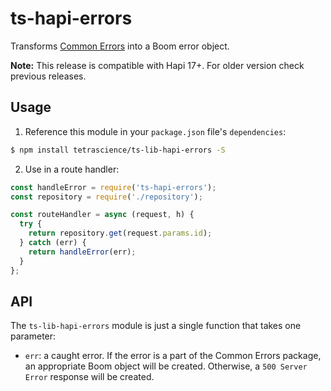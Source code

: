 # ts-hapi-errors

Transforms [Common Errors](https://github.com/tetrascience/ts-lib-errors-nodejs) into a Boom error object.

**Note:** This release is compatible with Hapi 17+. For older version check previous releases.

## Usage

1. Reference this module in your `package.json` file's `dependencies`:

  ```sh
  $ npm install tetrascience/ts-lib-hapi-errors -S
  ```

2. Use in a route handler:

  ```JavaScript
  const handleError = require('ts-hapi-errors');
  const repository = require('./repository');

  const routeHandler = async (request, h) {
    try {
      return repository.get(request.params.id);
    } catch (err) {
      return handleError(err);
    }
  };
  ```

## API

The `ts-lib-hapi-errors` module is just a single function that takes one parameter:

* `err`: a caught error. If the error is a part of the Common Errors package, an appropriate Boom object will be created.  Otherwise, a `500 Server Error` response will be created.
